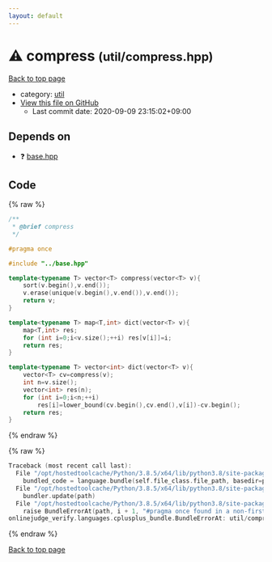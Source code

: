 ```yaml
---
layout: default
---
```


<!-- mathjax config similar to math.stackexchange -->
<script type="text/javascript" async
  src="https://cdnjs.cloudflare.com/ajax/libs/mathjax/2.7.5/MathJax.js?config=TeX-MML-AM_CHTML">
</script>
<script type="text/x-mathjax-config">
  MathJax.Hub.Config({
    TeX: { equationNumbers: { autoNumber: "AMS" }},
    tex2jax: {
      inlineMath: [ ['$','$'] ],
      processEscapes: true
    },
    "HTML-CSS": { matchFontHeight: false },
    displayAlign: "left",
    displayIndent: "2em"
  });
</script>

<script type="text/javascript" src="https://cdnjs.cloudflare.com/ajax/libs/jquery/3.4.1/jquery.min.js"></script>
<script src="https://cdn.jsdelivr.net/npm/jquery-balloon-js@1.1.2/jquery.balloon.min.js" integrity="sha256-ZEYs9VrgAeNuPvs15E39OsyOJaIkXEEt10fzxJ20+2I=" crossorigin="anonymous"></script>
<script type="text/javascript" src="../../assets/js/copy-button.js"></script>
<link rel="stylesheet" href="../../assets/css/copy-button.css" />


# :warning: compress <small>(util/compress.hpp)</small>

<a href="../../index.html">Back to top page</a>

* category: <a href="../../index.html#05c7e24700502a079cdd88012b5a76d3">util</a>
* <a href="{{ site.github.repository_url }}/blob/master/util/compress.hpp">View this file on GitHub</a>
    - Last commit date: 2020-09-09 23:15:02+09:00




## Depends on

* :question: <a href="../base.hpp.html">base.hpp</a>


## Code

<a id="unbundled"></a>
{% raw %}
```cpp
/**
 * @brief compress
 */

#pragma once

#include "../base.hpp"

template<typename T> vector<T> compress(vector<T> v){
    sort(v.begin(),v.end());
    v.erase(unique(v.begin(),v.end()),v.end());
    return v;
}

template<typename T> map<T,int> dict(vector<T> v){
    map<T,int> res;
    for (int i=0;i<v.size();++i) res[v[i]]=i;
    return res;
}

template<typename T> vector<int> dict(vector<T> v){
    vector<T> cv=compress(v);
    int n=v.size();
    vector<int> res(n);
    for (int i=0;i<n;++i)
        res[i]=lower_bound(cv.begin(),cv.end(),v[i])-cv.begin();
    return res;
}
```
{% endraw %}

<a id="bundled"></a>
{% raw %}
```cpp
Traceback (most recent call last):
  File "/opt/hostedtoolcache/Python/3.8.5/x64/lib/python3.8/site-packages/onlinejudge_verify/docs.py", line 349, in write_contents
    bundled_code = language.bundle(self.file_class.file_path, basedir=pathlib.Path.cwd())
  File "/opt/hostedtoolcache/Python/3.8.5/x64/lib/python3.8/site-packages/onlinejudge_verify/languages/cplusplus.py", line 185, in bundle
    bundler.update(path)
  File "/opt/hostedtoolcache/Python/3.8.5/x64/lib/python3.8/site-packages/onlinejudge_verify/languages/cplusplus_bundle.py", line 310, in update
    raise BundleErrorAt(path, i + 1, "#pragma once found in a non-first line")
onlinejudge_verify.languages.cplusplus_bundle.BundleErrorAt: util/compress.hpp: line 5: #pragma once found in a non-first line

```
{% endraw %}

<a href="../../index.html">Back to top page</a>

